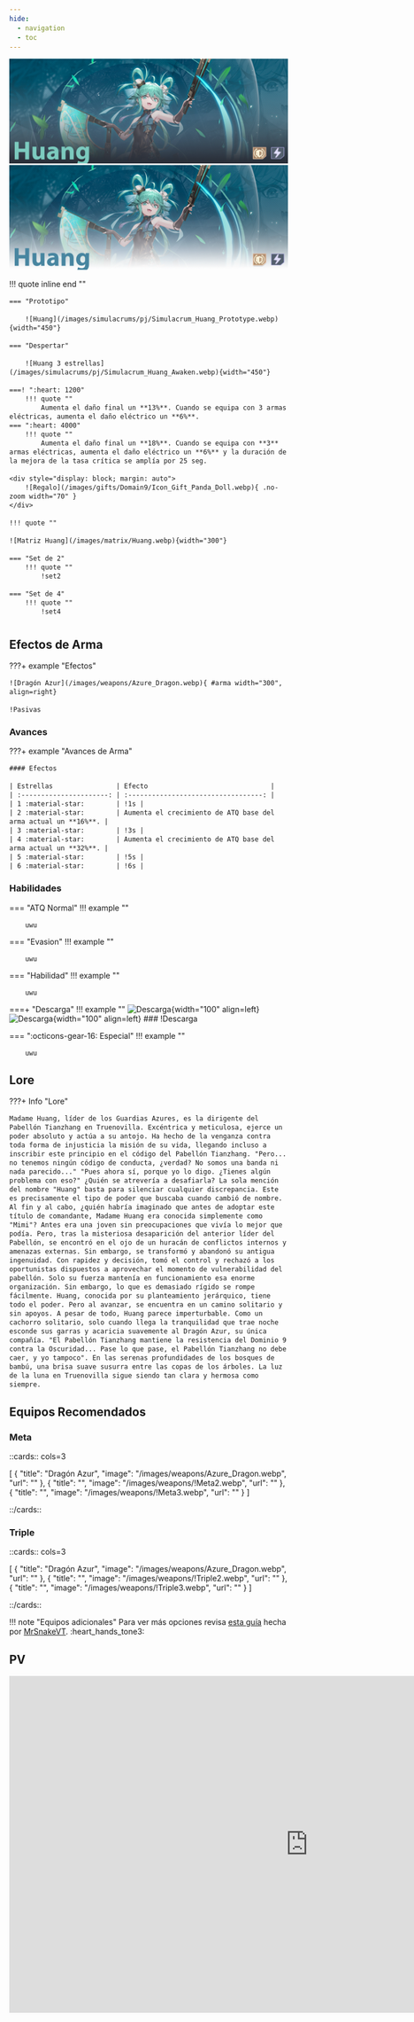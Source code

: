 ```yaml
---
hide:
  - navigation
  - toc
---
```


![Huang](/images/covers/Cover_Huang.png#only-dark)
![Huang](/images/covers/Cover_Huang_Light.png#only-light)

!!! quote inline end ""
        
    === "Prototipo"

        ![Huang](/images/simulacrums/pj/Simulacrum_Huang_Prototype.webp){width="450"}

    === "Despertar"
      
        ![Huang 3 estrellas](/images/simulacrums/pj/Simulacrum_Huang_Awaken.webp){width="450"}

    ===! ":heart: 1200"
        !!! quote ""
            Aumenta el daño final un **13%**. Cuando se equipa con 3 armas eléctricas, aumenta el daño eléctrico un **6%**.
    === ":heart: 4000"
        !!! quote ""
            Aumenta el daño final un **18%**. Cuando se equipa con **3** armas eléctricas, aumenta el daño eléctrico un **6%** y la duración de la mejora de la tasa crítica se amplía por 25 seg.
    
    <div style="display: block; margin: auto">
        ![Regalo](/images/gifts/Domain9/Icon_Gift_Panda_Doll.webp){ .no-zoom width="70" }
    </div>

    !!! quote ""

    ![Matriz Huang](/images/matrix/Huang.webp){width="300"}

    === "Set de 2"
        !!! quote ""
            !set2

    === "Set de 4"
        !!! quote ""
            !set4    

#

## Efectos de Arma

???+ example "Efectos"

    ![Dragón Azur](/images/weapons/Azure_Dragon.webp){ #arma width="300", align=right}

    !Pasivas

### Avances

???+ example "Avances de Arma"

    #### Efectos

    | Estrellas                | Efecto                               |
    | :----------------------: | :----------------------------------: |
    | 1 :material-star:        | !1s |
    | 2 :material-star:        | Aumenta el crecimiento de ATQ base del arma actual un **16%**. |
    | 3 :material-star:        | !3s |
    | 4 :material-star:        | Aumenta el crecimiento de ATQ base del arma actual un **32%**. |
    | 5 :material-star:        | !5s |
    | 6 :material-star:        | !6s |

### Habilidades

=== "ATQ Normal"
    !!! example ""

        uwu

=== "Evasion"
    !!! example ""

        uwu

=== "Habilidad"
    !!! example ""

        uwu

===+ "Descarga"
    !!! example ""
        ![Descarga](/images/weapons/skills/Huang/discharge.webp#only-dark){width="100" align=left}
        ![Descarga](/images/weapons/skills/Huang/discharge_light.png#only-light){width="100" align=left}
        ### !Descarga

=== ":octicons-gear-16: Especial"
    !!! example ""

        uwu

## **Lore**

???+ Info "Lore"

    Madame Huang, líder de los Guardias Azures, es la dirigente del Pabellón Tianzhang en Truenovilla. Excéntrica y meticulosa, ejerce un poder absoluto y actúa a su antojo. Ha hecho de la venganza contra toda forma de injusticia la misión de su vida, llegando incluso a inscribir este principio en el código del Pabellón Tianzhang. "Pero... no tenemos ningún código de conducta, ¿verdad? No somos una banda ni nada parecido..." "Pues ahora sí, porque yo lo digo. ¿Tienes algún problema con eso?" ¿Quién se atrevería a desafiarla? La sola mención del nombre "Huang" basta para silenciar cualquier discrepancia. Este es precisamente el tipo de poder que buscaba cuando cambió de nombre. Al fin y al cabo, ¿quién habría imaginado que antes de adoptar este título de comandante, Madame Huang era conocida simplemente como "Mimi"? Antes era una joven sin preocupaciones que vivía lo mejor que podía. Pero, tras la misteriosa desaparición del anterior líder del Pabellón, se encontró en el ojo de un huracán de conflictos internos y amenazas externas. Sin embargo, se transformó y abandonó su antigua ingenuidad. Con rapidez y decisión, tomó el control y rechazó a los oportunistas dispuestos a aprovechar el momento de vulnerabilidad del pabellón. Solo su fuerza mantenía en funcionamiento esa enorme organización. Sin embargo, lo que es demasiado rígido se rompe fácilmente. Huang, conocida por su planteamiento jerárquico, tiene todo el poder. Pero al avanzar, se encuentra en un camino solitario y sin apoyos. A pesar de todo, Huang parece imperturbable. Como un cachorro solitario, solo cuando llega la tranquilidad que trae noche esconde sus garras y acaricia suavemente al Dragón Azur, su única compañía. "El Pabellón Tianzhang mantiene la resistencia del Dominio 9 contra la Oscuridad... Pase lo que pase, el Pabellón Tianzhang no debe caer, y yo tampoco". En las serenas profundidades de los bosques de bambú, una brisa suave susurra entre las copas de los árboles. La luz de la luna en Truenovilla sigue siendo tan clara y hermosa como siempre.

## **Equipos Recomendados**

### Meta

::cards:: cols=3

[
 {
      "title": "Dragón Azur",
      "image": "/images/weapons/Azure_Dragon.webp",
      "url": ""
    },
    {
      "title": "",
      "image": "/images/weapons/!Meta2.webp",
      "url": ""
    }, 
    {
      "title": "",
      "image": "/images/weapons/!Meta3.webp",
      "url": ""
    }
]

::/cards::

### Triple 

::cards:: cols=3

[
 {
      "title": "Dragón Azur",
      "image": "/images/weapons/Azure_Dragon.webp",
      "url": ""
    },
    {
      "title": "",
      "image": "/images/weapons/!Triple2.webp",
      "url": ""
    },
    {
      "title": "",
      "image": "/images/weapons/!Triple3.webp",
      "url": ""
    }
]

::/cards::

!!! note "Equipos adicionales"
    Para ver más opciones revisa [esta guía](https://www.youtube.com/watch?v=hEZ-ja5eoKA) hecha por [MrSnakeVT](https://linktr.ee/MrsnakeVT). :heart_hands_tone3:

## **PV**

<iframe style="display: block; margin: auto" width="1080" height="608" src="https://www.youtube.com/embed/AbJrAf-C9EQ?si=WQ616qmaUOhk11MY" title="YouTube video player" frameborder="0" allow="accelerometer; autoplay; clipboard-write; encrypted-media; gyroscope; picture-in-picture; web-share" allowfullscreen></iframe>